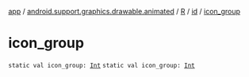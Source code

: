 [app](../../../index.md) / [android.support.graphics.drawable.animated](../../index.md) / [R](../index.md) / [id](index.md) / [icon_group](.)

# icon_group

`static val icon_group: `[`Int`](https://kotlinlang.org/api/latest/jvm/stdlib/kotlin/-int/index.html)
`static val icon_group: `[`Int`](https://kotlinlang.org/api/latest/jvm/stdlib/kotlin/-int/index.html)